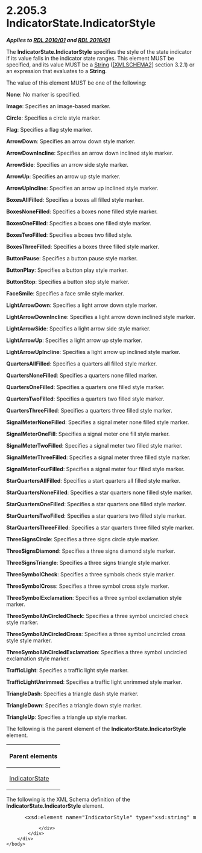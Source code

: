 <html dir="LTR" xmlns:mshelp="http://msdn.microsoft.com/mshelp" xmlns:ddue="http://ddue.schemas.microsoft.com/authoring/2003/5" xmlns:xlink="http://www.w3.org/1999/xlink" xmlns:tool="http://www.microsoft.com/tooltip">
    <head>
        <meta http-equiv="Content-Type" content="text/html; CHARSET=utf-8"></meta>
        <meta name="save" content="history"></meta>
        <title>2.205.3 IndicatorState.IndicatorStyle</title>
        <xml>
            <mshelp:toctitle title="2.205.3 IndicatorState.IndicatorStyle"></mshelp:toctitle>
            <mshelp:rltitle title="[MS-RDL]: IndicatorState.IndicatorStyle"></mshelp:rltitle>
            <mshelp:keyword index="A" term="6135d8c6-b042-47b1-899e-b81e950829b6"></mshelp:keyword>
            <mshelp:attr name="DCSext.ContentType" value="open specification"></mshelp:attr>
            <mshelp:attr name="AssetID" value="6135d8c6-b042-47b1-899e-b81e950829b6"></mshelp:attr>
            <mshelp:attr name="TopicType" value="kbRef"></mshelp:attr>
            <mshelp:attr name="DCSext.Title" value="[MS-RDL]: IndicatorState.IndicatorStyle" />
        </xml>
    </head>
    <body>
        <div id="header">
            <h1 class="heading">2.205.3 IndicatorState.IndicatorStyle</h1>
        </div>
        <div id="mainSection">
            <div id="mainBody">
                <div id="allHistory" class="saveHistory"></div>
                <div id="sectionSection0" class="section" name="collapseableSection">
                    

<p><b><i>Applies to </i></b><a href="3428e690-a348-4ec7-8a6a-8efb42d2cdee.htm"><b><i>RDL 2010/01</i></b></a><b><i>
and </i></b><a href="52ce3983-2bfc-4e72-9359-42aaf5fe4509.htm"><b><i>RDL 2016/01</i></b></a></p>

<p>The <b>IndicatorState.IndicatorStyle</b> specifies the style
of the state indicator if its value falls in the indicator state ranges. This
element MUST be specified, and its value MUST be a <a href="1ed81ef3-a683-45e3-aaad-bd2bbe71bc3d.htm">String</a> (<a href="https://go.microsoft.com/fwlink/?LinkId=90610">[XMLSCHEMA2]</a> section
3.2.1) or an expression that evaluates to a <b>String</b>.</p>

<p>The value of this element MUST be one of the following:</p>

<p><b>None</b>: No marker is specified.</p>

<p><b>Image</b>: Specifies an image-based marker.</p>

<p><b>Circle</b>: Specifies a circle style marker.</p>

<p><b>Flag</b>: Specifies a flag style marker.</p>

<p><b>ArrowDown</b>: Specifies an arrow down style
marker.</p>

<p><b>ArrowDownIncline</b>: Specifies an arrow down
inclined style marker.</p>

<p><b>ArrowSide</b>: Specifies an arrow side style
marker.</p>

<p><b>ArrowUp</b>: Specifies an arrow up style marker.</p>

<p><b>ArrowUpIncline</b>: Specifies an arrow up inclined
style marker.</p>

<p><b>BoxesAllFilled</b>: Specifies a boxes all filled
style marker.</p>

<p><b>BoxesNoneFilled</b>: Specifies a boxes none filled
style marker. </p>

<p><b>BoxesOneFilled</b>: Specifies a boxes one filled
style marker. </p>

<p><b>BoxesTwoFilled</b>: Specifies a boxes two filled
style. </p>

<p><b>BoxesThreeFilled</b>: Specifies a boxes three
filled style marker.</p>

<p><b>ButtonPause</b>: Specifies a button pause style
marker.</p>

<p><b>ButtonPlay</b>: Specifies a button play style
marker.</p>

<p><b>ButtonStop</b>: Specifies a button stop style
marker.</p>

<p><b>FaceSmile</b>: Specifies a face smile style
marker.</p>

<p><b>LightArrowDown</b>: Specifies a light arrow down
style marker.</p>

<p><b>LightArrowDownIncline</b>: Specifies a light arrow
down inclined style marker.</p>

<p><b>LightArrowSide</b>: Specifies a light arrow side
style marker.</p>

<p><b>LightArrowUp</b>: Specifies a light arrow up style
marker.</p>

<p><b>LightArrowUpIncline</b>: Specifies a light arrow
up inclined style marker.</p>

<p><b>QuartersAllFilled</b>: Specifies a quarters all
filled style marker.</p>

<p><b>QuartersNoneFilled</b>: Specifies a quarters none filled
marker.</p>

<p><b>QuartersOneFilled</b>: Specifies a quarters one
filled style marker.</p>

<p><b>QuartersTwoFilled</b>: Specifies a quarters two
filled style marker.</p>

<p><b>QuartersThreeFilled</b>: Specifies a quarters
three filled style marker.</p>

<p><b>SignalMeterNoneFilled</b>: Specifies a signal meter
none filled style marker.</p>

<p><b>SignalMeterOneFill</b>: Specifies a signal meter
one fill style marker.</p>

<p><b>SignalMeterTwoFilled</b>: Specifies a signal meter
two filled style marker.</p>

<p><b>SignalMeterThreeFilled</b>: Specifies a signal
meter three filled style marker.</p>

<p><b>SignalMeterFourFilled</b>: Specifies a signal
meter four filled style marker.</p>

<p><b>StarQuartersAllFilled</b>: Specifies a start
quarters all filled style marker.</p>

<p><b>StarQuartersNoneFilled</b>: Specifies a star
quarters none filled style marker.</p>

<p><b>StarQuartersOneFilled</b>: Specifies a star
quarters one filled style marker.</p>

<p><b>StarQuartersTwoFilled</b>: Specifies a star
quarters two filled style marker.</p>

<p><b>StarQuartersThreeFilled</b>: Specifies a star
quarters three filled style marker.</p>

<p><b>ThreeSignsCircle</b>: Specifies a three signs
circle style marker.</p>

<p><b>ThreeSignsDiamond</b>: Specifies a three signs
diamond style marker.</p>

<p><b>ThreeSignsTriangle</b>: Specifies a three signs
triangle style marker.</p>

<p><b>ThreeSymbolCheck</b>: Specifies a three symbols
check style marker.</p>

<p><b>ThreeSymbolCross</b>: Specifies a three symbol
cross style marker.</p>

<p><b>ThreeSymbolExclamation</b>: Specifies a three
symbol exclamation style marker.</p>

<p><b>ThreeSymbolUnCircledCheck</b>: Specifies a three
symbol uncircled check style marker.</p>

<p><b>ThreeSymbolUnCircledCross</b>: Specifies a three
symbol uncircled cross style style marker.</p>

<p><b>ThreeSymbolUnCircledExclamation</b>: Specifies a
three symbol uncircled exclamation style marker.</p>

<p><b>TrafficLight</b>: Specifies a traffic light style
marker.</p>

<p><b>TrafficLightUnrimmed</b>: Specifies a traffic
light unrimmed style marker.</p>

<p><b>TriangleDash</b>: Specifies a triangle dash style
marker.</p>

<p><b>TriangleDown</b>: Specifies a triangle down style
marker.</p>

<p><b>TriangleUp</b>: Specifies a triangle up style
marker.</p>

<p>The following is the parent element of the <b>IndicatorState.IndicatorStyle</b>
element.</p>

<table>
 <thead>
  <tr>
   <th>
   <p>Parent elements</p>
   </th>
  </tr>
 </thead>
 <tr>
  <td>
  <p><a href="b01d342e-1604-47c5-b90b-a4ce7bfd441c.htm">IndicatorState</a></p>
  </td>
 </tr>
</table>

<p>The following is the XML Schema definition of the <b>IndicatorState.IndicatorStyle</b>
element.</p>

<dl>
<dd>
<div><pre> &lt;xsd:element name=&quot;IndicatorStyle&quot; type=&quot;xsd:string&quot; minOccurs=&quot;1&quot; /&gt;
</pre></div>
</dd></dl>


                </div>
            </div>
        </div>
    </body>
</html>